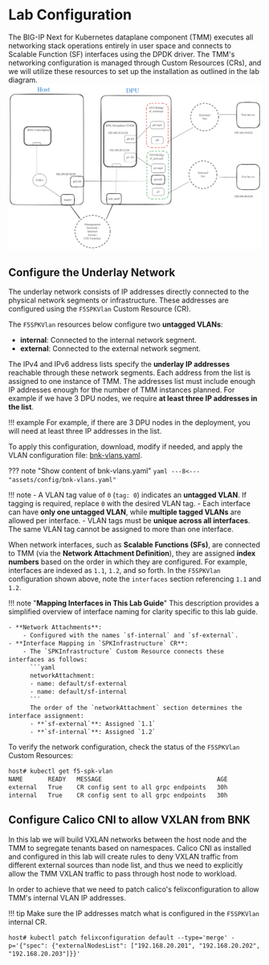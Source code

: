 # Lab Configuration

The BIG-IP Next for Kubernetes dataplane component (TMM) executes all networking stack operations entirely in user space and connects to Scalable Function (SF) interfaces using the DPDK driver. The TMM's networking configuration is managed through Custom Resources (CRs), and we will utilize these resources to set up the installation as outlined in the lab diagram.
![BNK on DPU Lab Diagram](assets/images/bnk_lab_diagram.png)

## Configure the Underlay Network

The underlay network consists of IP addresses directly connected to the physical network segments or infrastructure. These addresses are configured using the `F5SPKVlan` Custom Resource (CR).

The `F5SPKVlan` resources below configure two **untagged VLANs**:
- **internal**: Connected to the internal network segment.
- **external**: Connected to the external network segment.

The IPv4 and IPv6 address lists specify the **underlay IP addresses** reachable through these network segments. Each address from the list is assigned to one instance of TMM. The addresses list must include enough IP addresses enough for the number of TMM instances planned. For example if we have 3 DPU nodes, we require **at least three IP addresses in the list**.


!!! example
    For example, if there are 3 DPU nodes in the deployment, you will need at least three IP addresses in the list.


To apply this configuration, download, modify if needed, and apply the VLAN configuration file: [bnk-vlans.yaml](assets/config/bnk-vlans.yaml).

??? note "Show content of bnk-vlans.yaml"
    ```yaml
    ---8<--- "assets/config/bnk-vlans.yaml"
    ```

!!! note
    - A VLAN tag value of `0` (`tag: 0`) indicates an **untagged VLAN**. If tagging is required, replace `0` with the desired VLAN tag.
    - Each interface can have **only one untagged VLAN**, while **multiple tagged VLANs** are allowed per interface.
    - VLAN tags must be **unique across all interfaces**. The same VLAN tag cannot be assigned to more than one interface.

When network interfaces, such as **Scalable Functions (SFs)**, are connected to TMM (via the **Network Attachment Definition**), they are assigned **index numbers** based on the order in which they are configured. For example, interfaces are indexed as `1.1`, `1.2`, and so forth. In the `F5SPKVlan` configuration shown above, note the `interfaces` section referencing `1.1` and `1.2`.

!!! note "**Mapping Interfaces in This Lab Guide**"
    This description provides a simplified overview of interface naming for clarity specific to this lab guide.

    - **Network Attachments**:
        - Configured with the names `sf-internal` and `sf-external`.
    - **Interface Mapping in `SPKInfrastructure` CR**:
        - The `SPKInfrastructure` Custom Resource connects these interfaces as follows:
          ```yaml
          networkAttachment:
          - name: default/sf-external
          - name: default/sf-internal
          ```
          The order of the `networkAttachment` section determines the interface assignment:
          - **`sf-external`**: Assigned `1.1`
          - **`sf-internal`**: Assigned `1.2`

To verify the network configuration, check the status of the `F5SPKVlan` Custom Resources:

```console
host# kubectl get f5-spk-vlan
NAME       READY   MESSAGE                                AGE
external   True    CR config sent to all grpc endpoints   30h
internal   True    CR config sent to all grpc endpoints   30h
```

## Configure Calico CNI to allow VXLAN from BNK

In this lab we will build VXLAN networks between the host node and the TMM to segregate tenants based on namespaces. Calico CNI as installed and configured in this lab will create rules to deny VXLAN traffic from different external sources than node list, and thus we need to explicitly allow the TMM VXLAN traffic to pass through host node to workload.

In order to achieve that we need to patch calico's felixconfiguration to allow TMM's internal VLAN IP addresses.

!!! tip
    Make sure the IP addresses match what is configured in the `F5SPKVlan` internal CR.

```console
host# kubectl patch felixconfiguration default --type='merge' -p='{"spec": {"externalNodesList": ["192.168.20.201", "192.168.20.202", "192.168.20.203"]}}'
```
